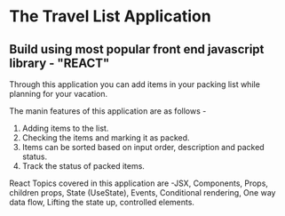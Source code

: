 # The Travel List Application

## Build using most popular front end javascript library - "REACT"

Through this application you can add items in your packing list while planning for your vacation.

The manin features of this application are as follows -

1. Adding items to the list.
2. Checking the items and marking it as packed.
3. Items can be sorted based on input order, description and packed status.
4. Track the status of packed items.

React Topics covered in this application are -JSX, Components, Props, children props, State (UseState), Events, Conditional rendering, One way data flow, Lifting the state up, controlled elements.
